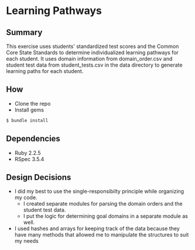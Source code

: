 # Learning Pathways 

## Summary
This exercise uses students' standardized test scores and the Common Core State Standards to determine individualized learning pathways for each student. It uses domain information from domain_order.csv and student test data from student_tests.csv in the data directory to generate learning paths for each student.

## How
* Clone the repo
* Install gems
``` bash
$ bundle install
```

## Dependencies
* Ruby 2.2.5 
* RSpec 3.5.4

## Design Decisions
* I did my best to use the single-responsibilty principle while organizing my code. 
	* I created separate modules for parsing the domain orders and the student test data.
	* I put the logic for determining goal domains in a separate module as well.
* I used hashes and arrays for keeping track of the data because they have many methods that allowed me to manipulate the structures to suit my needs

